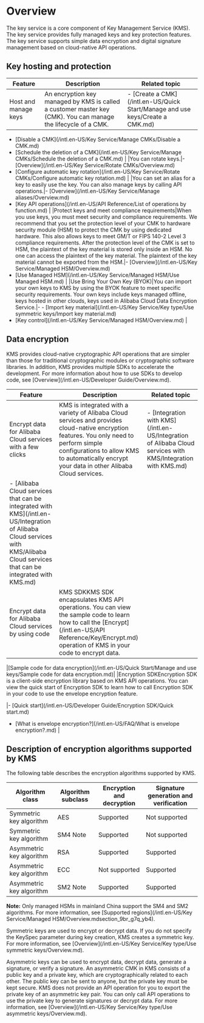 # Overview

The key service is a core component of Key Management Service \(KMS\). The key service provides fully managed keys and key protection features. The key service supports simple data encryption and digital signature management based on cloud-native API operations.

## Key hosting and protection

|Feature|Description|Related topic|
|-------|-----------|-------------|
|Host and manage keys|An encryption key managed by KMS is called a customer master key \(CMK\). You can manage the lifecycle of a CMK.|-   [Create a CMK](/intl.en-US/Quick Start/Manage and use keys/Create a CMK.md)
-   [Disable a CMK](/intl.en-US/Key Service/Manage CMKs/Disable a CMK.md)
-   [Schedule the deletion of a CMK](/intl.en-US/Key Service/Manage CMKs/Schedule the deletion of a CMK.md) |
|You can rotate keys.|-   [Overview](/intl.en-US/Key Service/Rotate CMKs/Overview.md)
-   [Configure automatic key rotation](/intl.en-US/Key Service/Rotate CMKs/Configure automatic key rotation.md) |
|You can set an alias for a key to easily use the key. You can also manage keys by calling API operations.|-   [Overview](/intl.en-US/Key Service/Manage aliases/Overview.md)
-   [Key API operations](/intl.en-US/API Reference/List of operations by function.md) |
|Protect keys and meet compliance requirements|When you use keys, you must meet security and compliance requirements. We recommend that you set the protection level of your CMK to hardware security module \(HSM\) to protect the CMK by using dedicated hardware. This also allows keys to meet GM/T or FIPS 140-2 Level 3 compliance requirements. After the protection level of the CMK is set to HSM, the plaintext of the key material is stored only inside an HSM. No one can access the plaintext of the key material. The plaintext of the key material cannot be exported from the HSM.|-   [Overview](/intl.en-US/Key Service/Managed HSM/Overview.md)
-   [Use Managed HSM](/intl.en-US/Key Service/Managed HSM/Use Managed HSM.md) |
|Use Bring Your Own Key \(BYOK\)|You can import your own keys to KMS by using the BYOK feature to meet specific security requirements. Your own keys include keys managed offline, keys hosted in other clouds, keys used in Alibaba Cloud Data Encryption Service.|-   -   [Import key material](/intl.en-US/Key Service/Key type/Use symmetric keys/Import key material.md)
-   [Key control](/intl.en-US/Key Service/Managed HSM/Overview.md) |

## Data encryption

KMS provides cloud-native cryptographic API operations that are simpler than those for traditional cryptographic modules or cryptographic software libraries. In addition, KMS provides multiple SDKs to accelerate the development. For more information about how to use SDKs to develop code, see [Overview](/intl.en-US/Developer Guide/Overview.md).

|Feature|Description|Related topic|
|-------|-----------|-------------|
|Encrypt data for Alibaba Cloud services with a few clicks|KMS is integrated with a variety of Alibaba Cloud services and provides cloud-native encryption features. You only need to perform simple configurations to allow KMS to automatically encrypt your data in other Alibaba Cloud services.|-   [Integration with KMS](/intl.en-US/Integration of Alibaba Cloud services with KMS/Integration with KMS.md)
-   [Alibaba Cloud services that can be integrated with KMS](/intl.en-US/Integration of Alibaba Cloud services with KMS/Alibaba Cloud services that can be integrated with KMS.md) |
|Encrypt data for Alibaba Cloud services by using code|KMS SDKKMS SDK encapsulates KMS API operations. You can view the sample code to learn how to call the [Encrypt](/intl.en-US/API Reference/Key/Encrypt.md) operation of KMS in your code to encrypt data.

|[Sample code for data encryption](/intl.en-US/Quick Start/Manage and use keys/Sample code for data encryption.md)|
|Encryption SDKEncryption SDK is a client-side encryption library based on KMS API operations. You can view the quick start of Encryption SDK to learn how to call Encryption SDK in your code to use the envelope encryption feature.

|-   [Quick start](/intl.en-US/Developer Guide/Encryption SDK/Quick start.md)
-   [What is envelope encryption?](/intl.en-US/FAQ/What is envelope encryption?.md) |

## Description of encryption algorithms supported by KMS

The following table describes the encryption algorithms supported by KMS.

|Algorithm class|Algorithm subclass|Encryption and decryption|Signature generation and verification|
|---------------|------------------|-------------------------|-------------------------------------|
|Symmetric key algorithm|AES|Supported|Not supported|
|Symmetric key algorithm|SM4 Note|Supported|Not supported|
|Asymmetric key algorithm|RSA|Supported|Supported|
|Asymmetric key algorithm|ECC|Not supported|Supported|
|Asymmetric key algorithm|SM2 Note|Supported|Supported|

**Note:** Only managed HSMs in mainland China support the SM4 and SM2 algorithms. For more information, see [Supported regions](/intl.en-US/Key Service/Managed HSM/Overview.mdsection_9br_g7q_yb4).

Symmetric keys are used to encrypt or decrypt data. If you do not specify the KeySpec parameter during key creation, KMS creates a symmetric key. For more information, see [Overview](/intl.en-US/Key Service/Key type/Use symmetric keys/Overview.md).

Asymmetric keys can be used to encrypt data, decrypt data, generate a signature, or verify a signature. An asymmetric CMK in KMS consists of a public key and a private key, which are cryptographically related to each other. The public key can be sent to anyone, but the private key must be kept secure. KMS does not provide an API operation for you to export the private key of an asymmetric key pair. You can only call API operations to use the private key to generate signatures or decrypt data. For more information, see [Overview](/intl.en-US/Key Service/Key type/Use asymmetric keys/Overview.md).

